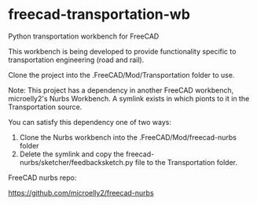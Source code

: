 # freecad-transportation-wb
Python transportation workbench for FreeCAD

This workbench is being developed to provide functionality specific to transportation engineering (road and rail).

Clone the project into the .FreeCAD/Mod/Transportation folder to use.

Note:  This project has a dependency in another FreeCAD workbench, microelly2's Nurbs Workbench.  A symlink exists in which pionts to it in the Transportation source.  

You can satisfy this dependency one of two ways:

1. Clone the Nurbs workbench into the .FreeCAD/Mod/freecad-nurbs folder
2. Delete the symlink and copy the freecad-nurbs/sketcher/feedbacksketch.py file to the Transportation folder.

FreeCAD nurbs repo:

https://github.com/microelly2/freecad-nurbs
